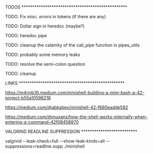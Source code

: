TODOS *************************************************

TODO: Fix misc. errors in tokens (if there are any)

TODO: Dollar sign in heredoc (maybe?)

TODO: heredoc pipe

TODO: cleanup the calamity of the call_pipe function in pipes_utils

TODO: probably some memory leaks

TODO: resolve the semi-colon question

TODO: cleanup

LINKS *************************************************

https://m4nnb3ll.medium.com/minishell-building-a-mini-bash-a-42-project-b55a10598218

https://medium.com/@abkabex/minishell-42-f680eadde592

https://medium.com/@muxanz/how-the-shell-works-internally-when-entering-a-command-42f08458870

VALGRIND READLINE SUPPRESSION **************************

valgrind --leak-check=full --show-leak-kinds=all --suppressions=readline.supp ./minishell
